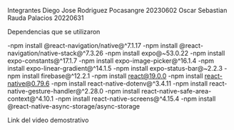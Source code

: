 Integrantes
Diego Jose Rodriguez Pocasangre 20230602
Oscar Sebastian Rauda Palacios 20220631 




Dependencias que se utilizaron

-npm install @react-navigation/native@^7.1.17
-npm install @react-navigation/native-stack@^7.3.26
-npm install expo@~53.0.22
-npm install expo-constants@^17.1.7
-npm install expo-image-picker@^16.1.4
-npm install expo-linear-gradient@^14.1.5
-npm install expo-status-bar@~2.2.3
-npm install firebase@^12.2.1
-npm install react@19.0.0
-npm install react-native@0.79.6
-npm install react-native-dotenv@^3.4.11
-npm install react-native-gesture-handler@^2.28.0
-npm install react-native-safe-area-context@^4.10.1
-npm install react-native-screens@^4.15.4
-npm install @react-native-async-storage/async-storage



Link del video demostrativo
